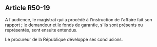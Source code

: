 Article R50-19
----
A l'audience, le magistrat qui a procédé à l'instruction de l'affaire fait son
rapport ; le demandeur et le fonds de garantie, s'ils sont présents ou
représentés, sont ensuite entendus.

Le procureur de la République développe ses conclusions.
